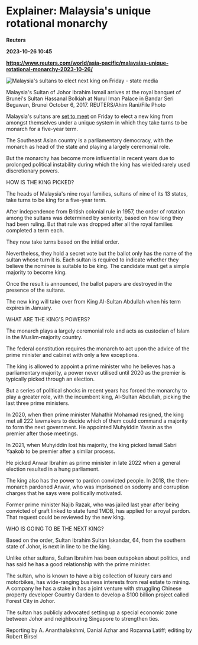 # Explainer: Malaysia's unique rotational monarchy
**Reuters**

**2023-10-26 10:45**

**https://www.reuters.com/world/asia-pacific/malaysias-unique-rotational-monarchy-2023-10-26/**

![Malaysia's sultans to elect next king on Friday - state media](https://www.reuters.com/resizer/zoJu13c0siyuwac0BgYsxuISCeQ=/1444x0/filters:quality(80)/cloudfront-us-east-2.images.arcpublishing.com/reuters/Z2VJY46ZU5OBBFBJGXRNYH257U.jpg)

Malaysia's Sultan of Johor Ibrahim Ismail arrives at the royal banquet of Brunei's Sultan Hassanal Bolkiah at Nurul Iman Palace in Bandar Seri Begawan, Brunei October 6, 2017. REUTERS/Ahim Rani/File Photo

Malaysia's sultans are [set to meet](https://www.reuters.com/world/asia-pacific/malaysia-sultans-elect-next-king-friday-state-media-2023-10-26/) on Friday to elect a new king from amongst themselves under a unique system in which they take turns to be monarch for a five-year term.

The Southeast Asian country is a parliamentary democracy, with the monarch as head of the state and playing a largely ceremonial role.

But the monarchy has become more influential in recent years due to prolonged political instability during which the king has wielded rarely used discretionary powers.

HOW IS THE KING PICKED?

The heads of Malaysia's nine royal families, sultans of nine of its 13 states, take turns to be king for a five-year term.

After independence from British colonial rule in 1957, the order of rotation among the sultans was determined by seniority, based on how long they had been ruling. But that rule was dropped after all the royal families completed a term each.

They now take turns based on the initial order.

Nevertheless, they hold a secret vote but the ballot only has the name of the sultan whose turn it is. Each sultan is required to indicate whether they believe the nominee is suitable to be king. The candidate must get a simple majority to become king.

Once the result is announced, the ballot papers are destroyed in the presence of the sultans.

The new king will take over from King Al-Sultan Abdullah when his term expires in January.

WHAT ARE THE KING'S POWERS?

The monarch plays a largely ceremonial role and acts as custodian of Islam in the Muslim-majority country.

The federal constitution requires the monarch to act upon the advice of the prime minister and cabinet with only a few exceptions.

The king is allowed to appoint a prime minister who he believes has a parliamentary majority, a power never utilised until 2020 as the premier is typically picked through an election.

But a series of political shocks in recent years has forced the monarchy to play a greater role, with the incumbent king, Al-Sultan Abdullah, picking the last three prime ministers.

In 2020, when then prime minister Mahathir Mohamad resigned, the king met all 222 lawmakers to decide which of them could command a majority to form the next government. He appointed Muhyiddin Yassin as the premier after those meetings.

In 2021, when Muhyiddin lost his majority, the king picked Ismail Sabri Yaakob to be premier after a similar process.

He picked Anwar Ibrahim as prime minister in late 2022 when a general election resulted in a hung parliament.

The king also has the power to pardon convicted people. In 2018, the then-monarch pardoned Anwar, who was imprisoned on sodomy and corruption charges that he says were politically motivated.

Former prime minister Najib Razak, who was jailed last year after being convicted of graft linked to state fund 1MDB, has applied for a royal pardon. That request could be reviewed by the new king.

WHO IS GOING TO BE THE NEXT KING?

Based on the order, Sultan Ibrahim Sultan Iskandar, 64, from the southern state of Johor, is next in line to be the king.

Unlike other sultans, Sultan Ibrahim has been outspoken about politics, and has said he has a good relationship with the prime minister.

The sultan, who is known to have a big collection of luxury cars and motorbikes, has wide-ranging business interests from real estate to mining. A company he has a stake in has a joint venture with struggling Chinese property developer Country Garden to develop a $100 billion project called Forest City in Johor.

The sultan has publicly advocated setting up a special economic zone between Johor and neighbouring Singapore to strengthen ties.

Reporting by A. Ananthalakshmi, Danial Azhar and Rozanna Latiff; editing by Robert Birsel